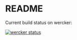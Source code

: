 # README #

Current build status on wercker:

[![wercker status](https://app.wercker.com/status/5b8af1fb600ac896b7de2194aabaca6b/m "wercker status")](https://app.wercker.com/project/bykey/5b8af1fb600ac896b7de2194aabaca6b)
